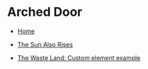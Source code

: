 # Arched Door

- [Home](./home.md)

- [The Sun Also Rises](./the-sun-also-rises.md)

- [The Waste Land: Custom element example](./the-waste-land.md)
